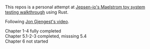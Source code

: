 This repos is a personal attempt at [Jepsen-io's Maelstrom toy system testing walkthrough](https://github.com/jepsen-io/maelstrom/tree/main) using Rust.

Following [Jon Gjengest's video](https://www.youtube.com/watch?v=gboGyccRVXI&t=10337s).

Chapter 1-4 fully completed\
Chapter 5.1-2-3 completed, misssing 5.4\
Chapter 6 not started
